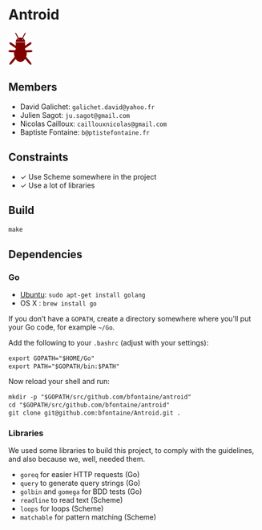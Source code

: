 # Antroid

![logo](docs/images/antroid_64.png)

## Members

* David Galichet: `galichet.david@yahoo.fr`
* Julien Sagot: `ju.sagot@gmail.com`
* Nicolas Cailloux: `caillouxnicolas@gmail.com`
* Baptiste Fontaine: `b@ptistefontaine.fr`

## Constraints

* ✓ Use Scheme somewhere in the project
* ✓ Use a lot of libraries

## Build

    make

## Dependencies

### Go

* [Ubuntu](https://github.com/golang/go/wiki/Ubuntu): `sudo apt-get install golang`
* OS X : `brew install go`

If you don’t have a `GOPATH`, create a directory somewhere where you'll put
your Go code, for example `~/Go`.

Add the following to your `.bashrc` (adjust with your settings):

    export GOPATH="$HOME/Go"
    export PATH="$GOPATH/bin:$PATH"

Now reload your shell and run:

    mkdir -p "$GOPATH/src/github.com/bfontaine/antroid"
    cd "$GOPATH/src/github.com/bfontaine/antroid"
    git clone git@github.com:bfontaine/Antroid.git .

### Libraries

We used some libraries to build this project, to comply with the guidelines,
and also because we, well, needed them.

* `goreq` for easier HTTP requests (Go)
* `query` to generate query strings (Go)
* `golbin` and `gomega` for BDD tests (Go)
* `readline` to read text (Scheme)
* `loops` for loops (Scheme)
* `matchable` for pattern matching (Scheme)
